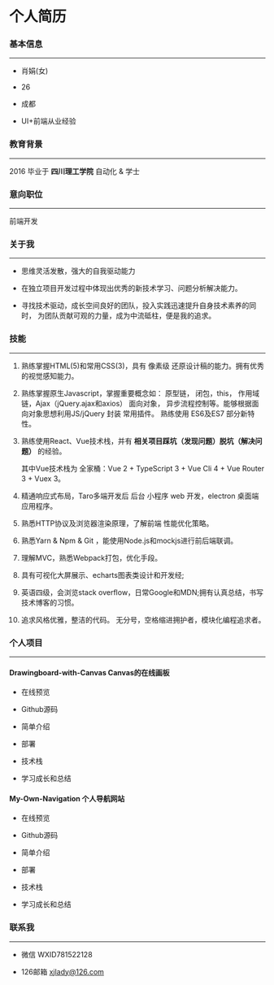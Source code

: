 # 个人简历

### 基本信息
-----
- 肖娟(女)

- 26

- 成都

- UI+前端从业经验

### 教育背景
-----
2016 毕业于 **四川理工学院** 自动化 & 学士

### 意向职位
-----
前端开发

### 关于我
-----
- 思维灵活发散，强大的自我驱动能力

- 在独立项目开发过程中体现出优秀的新技术学习、问题分析解决能力。

- 寻找技术驱动，成长空间良好的团队，投入实践迅速提升自身技术素养的同时， 为团队贡献可观的力量，成为中流砥柱，便是我的追求。

### 技能
-----
1. 熟练掌握HTML(5)和常用CSS(3)，具有 像素级 还原设计稿的能力。拥有优秀的视觉感知能力。

2. 熟练掌握原生Javascript，掌握重要概念如： 原型链， 闭包，this， 作用域链，Ajax（jQuery.ajax和axios） 面向对象， 异步流程控制等。能够根据面向对象思想利用JS/jQuery 封装 常用插件。 熟练使用 ES6及ES7 部分新特性。

3. 熟练使用React、Vue技术栈，并有  **相关项目踩坑（发现问题）脱坑（解决问题）** 的经验。

    其中Vue技术栈为 全家桶：Vue 2 + TypeScript 3 + Vue Cli 4  + Vue Router 3 + Vuex 3。
  
4. 精通响应式布局，Taro多端开发后 后台 小程序 web 开发，electron 桌面端 应用程序。

4. 熟悉HTTP协议及浏览器渲染原理，了解前端 性能优化策略。

5. 熟悉Yarn & Npm & Git ，能使用Node.js和mockjs进行前后端联调。

6. 理解MVC，熟悉Webpack打包，优化手段。

7. 具有可视化大屏展示、echarts图表类设计和开发经;

7. 英语四级，会浏览stack overflow，日常Google和MDN;拥有认真总结，书写技术博客的习惯。

8. 追求风格优雅，整洁的代码。 无分号，空格缩进拥护者，模块化编程追求者。
### 个人项目
-----
#### Drawingboard-with-Canvas Canvas的在线画板

- 在线预览

- Github源码

- 简单介绍

- 部署

- 技术栈

- 学习成长和总结

#### My-Own-Navigation 个人导航网站

- 在线预览

- Github源码

- 简单介绍

- 部署

- 技术栈

- 学习成长和总结
  
### 联系我
-----
- 微信        WXID781522128

- 126邮箱     xjlady@126.com